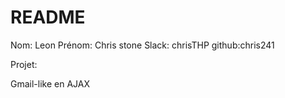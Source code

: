 # README
Nom: Leon
Prénom: Chris stone
Slack: chrisTHP
github:chris241

Projet: 

Gmail-like en AJAX